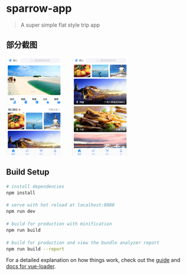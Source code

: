 # sparrow-app

> A  super simple flat style trip app

## 部分截图

<img src="src/node/img/result/1.jpg" width="30%" height="30%"/>&emsp;&emsp;<img src="src/node/img/result/2.jpg" width="30%" height="30%"/>




## Build Setup

``` bash
# install dependencies
npm install

# serve with hot reload at localhost:8080
npm run dev

# build for production with minification
npm run build

# build for production and view the bundle analyzer report
npm run build --report
```

For a detailed explanation on how things work, check out the [guide](http://vuejs-templates.github.io/webpack/) and [docs for vue-loader](http://vuejs.github.io/vue-loader).
